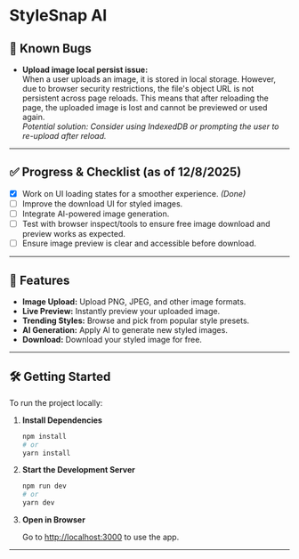 # StyleSnap AI

## 🐞 Known Bugs

- **Upload image local persist issue:**  
  When a user uploads an image, it is stored in local storage. However, due to browser security restrictions, the file's object URL is not persistent across page reloads. This means that after reloading the page, the uploaded image is lost and cannot be previewed or used again.  
  _Potential solution: Consider using IndexedDB or prompting the user to re-upload after reload._

---

## ✅ Progress & Checklist (as of 12/8/2025)

- [x] Work on UI loading states for a smoother experience. _(Done)_
- [ ] Improve the download UI for styled images.
- [ ] Integrate AI-powered image generation.
- [ ] Test with browser inspect/tools to ensure free image download and preview works as expected.
- [ ] Ensure image preview is clear and accessible before download.

---

## 🚀 Features

- **Image Upload:** Upload PNG, JPEG, and other image formats.
- **Live Preview:** Instantly preview your uploaded image.
- **Trending Styles:** Browse and pick from popular style presets.
- **AI Generation:** Apply AI to generate new styled images.
- **Download:** Download your styled image for free.

---

## 🛠️ Getting Started

To run the project locally:

1. **Install Dependencies**

   ```bash
   npm install
   # or
   yarn install
   ```

2. **Start the Development Server**

   ```bash
   npm run dev
   # or
   yarn dev
   ```

3. **Open in Browser**

   Go to [http://localhost:3000](http://localhost:3000) to use the app.

---
